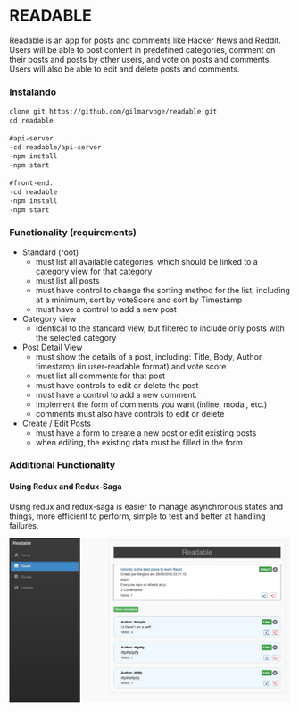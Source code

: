 # READABLE

Readable is an app for posts and comments like Hacker News and Reddit. Users will be able to post content in predefined categories, comment on their posts and posts by other users, and vote on posts and comments. Users will also be able to edit and delete posts and comments.


### Instalando

```
clone git https://github.com/gilmarvoge/readable.git
cd readable

#api-server
-cd readable/api-server
-npm install
-npm start

#front-end.
-cd readable
-npm install
-npm start

```
### Functionality (requirements)

- Standard (root)
    - must list all available categories, which should be linked to a category view for that category
    - must list all posts
    - must have control to change the sorting method for the list, including at a minimum, sort by voteScore and sort by Timestamp
    - must have a control to add a new post
- Category view
    - identical to the standard view, but filtered to include only posts with the selected category
- Post Detail View
    - must show the details of a post, including: Title, Body, Author, timestamp (in user-readable format) and vote score
    - must list all comments for that post
    - must have controls to edit or delete the post
    - must have a control to add a new comment.
    - Implement the form of comments you want (inline, modal, etc.)
    - comments must also have controls to edit or delete
- Create / Edit Posts
    - must have a form to create a new post or edit existing posts
    - when editing, the existing data must be filled in the form

### Additional Functionality
#### Using Redux and Redux-Saga
Using redux and redux-saga is easier to manage asynchronous states and things, more efficient to perform, simple to test and better at handling failures.

![](detalhes.JPG)
